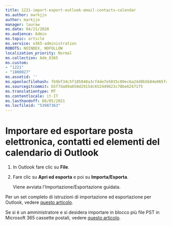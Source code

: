 ```yaml
---
title: 1221-import-export-outlook-email-contacts-calendar
ms.author: markjjo
author: markjjo
manager: lauraw
ms.date: 04/21/2020
ms.audience: Admin
ms.topic: article
ms.service: o365-administration
ROBOTS: NOINDEX, NOFOLLOW
localization_priority: Normal
ms.collection: Adm_O365
ms.custom:
- "1221"
- "1800027"
ms.assetid: ''
ms.openlocfilehash: fb9bf34c5f185848a3cf4de7e5035c09ec6a24d0b5b84e065fcc9cd16e7e276d
ms.sourcegitcommit: b5f7da89a650d2915dc652449623c78be6247175
ms.translationtype: MT
ms.contentlocale: it-IT
ms.lasthandoff: 08/05/2021
ms.locfileid: "53987363"
---
```

# <a name="import-and-export-outlook-email-contacts-and-calendar-items"></a>Importare ed esportare posta elettronica, contatti ed elementi del calendario di Outlook

1. In Outlook fare clic su **File**.

2. Fare clic su **Apri ed esporta** e poi su **Importa/Esporta**.

    Viene avviata l'Importazione/Esportazione guidata.

Per un set completo di istruzioni di importazione ed esportazione per Outlook, vedere [questo articolo](https://support.office.com/article/import-and-export-outlook-email-contacts-and-calendar-92577192-3881-4502-b79d-c3bbada6c8ef).

Se si è un amministratore e si desidera importare in blocco più file PST in Microsoft 365 cassette postali, vedere [questo articolo](https://docs.microsoft.com/microsoft-365/security/office-365-security/use-dkim-to-validate-outbound-email).
